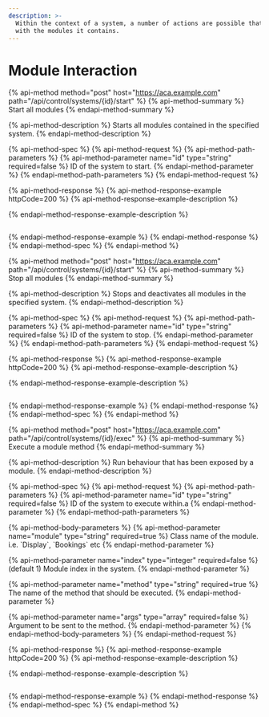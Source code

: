 ```yaml
---
description: >-
  Within the context of a system, a number of actions are possible that interact
  with the modules it contains.
---
```


# Module Interaction

{% api-method method="post" host="https://aca.example.com" path="/api/control/systems/{id}/start" %}
{% api-method-summary %}
Start all modules
{% endapi-method-summary %}

{% api-method-description %}
Starts all modules contained in the specified system.
{% endapi-method-description %}

{% api-method-spec %}
{% api-method-request %}
{% api-method-path-parameters %}
{% api-method-parameter name="id" type="string" required=false %}
ID of the system to start.
{% endapi-method-parameter %}
{% endapi-method-path-parameters %}
{% endapi-method-request %}

{% api-method-response %}
{% api-method-response-example httpCode=200 %}
{% api-method-response-example-description %}

{% endapi-method-response-example-description %}

```

```
{% endapi-method-response-example %}
{% endapi-method-response %}
{% endapi-method-spec %}
{% endapi-method %}

{% api-method method="post" host="https://aca.example.com" path="/api/control/systems/{id}/start" %}
{% api-method-summary %}
Stop all modules
{% endapi-method-summary %}

{% api-method-description %}
Stops and deactivates all modules in the specified system.
{% endapi-method-description %}

{% api-method-spec %}
{% api-method-request %}
{% api-method-path-parameters %}
{% api-method-parameter name="id" type="string" required=false %}
ID of the system to stop.
{% endapi-method-parameter %}
{% endapi-method-path-parameters %}
{% endapi-method-request %}

{% api-method-response %}
{% api-method-response-example httpCode=200 %}
{% api-method-response-example-description %}

{% endapi-method-response-example-description %}

```

```
{% endapi-method-response-example %}
{% endapi-method-response %}
{% endapi-method-spec %}
{% endapi-method %}

{% api-method method="post" host="https://aca.example.com" path="/api/control/systems/{id}/exec" %}
{% api-method-summary %}
Execute a module method
{% endapi-method-summary %}

{% api-method-description %}
Run behaviour that has been exposed by a module.
{% endapi-method-description %}

{% api-method-spec %}
{% api-method-request %}
{% api-method-path-parameters %}
{% api-method-parameter name="id" type="string" required=false %}
ID of the system to execute within.a
{% endapi-method-parameter %}
{% endapi-method-path-parameters %}

{% api-method-body-parameters %}
{% api-method-parameter name="module" type="string" required=true %}
Class name of the module. i.e. \`Display\`, \`Bookings\` etc
{% endapi-method-parameter %}

{% api-method-parameter name="index" type="integer" required=false %}
\(default 1\) Module index in the system. 
{% endapi-method-parameter %}

{% api-method-parameter name="method" type="string" required=true %}
The name of the method that should be executed.
{% endapi-method-parameter %}

{% api-method-parameter name="args" type="array" required=false %}
Argument to be sent to the method.
{% endapi-method-parameter %}
{% endapi-method-body-parameters %}
{% endapi-method-request %}

{% api-method-response %}
{% api-method-response-example httpCode=200 %}
{% api-method-response-example-description %}

{% endapi-method-response-example-description %}

```

```
{% endapi-method-response-example %}
{% endapi-method-response %}
{% endapi-method-spec %}
{% endapi-method %}




